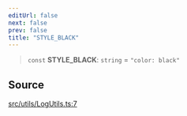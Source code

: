 ```yaml
---
editUrl: false
next: false
prev: false
title: "STYLE_BLACK"
---
```


> `const` **STYLE\_BLACK**: `string` = `"color: black"`

## Source

[src/utils/LogUtils.ts:7](https://github.com/relishinc/dill-pixel/blob/543438455c9a47928084300159416186c2aa1095/src/utils/LogUtils.ts#L7)
